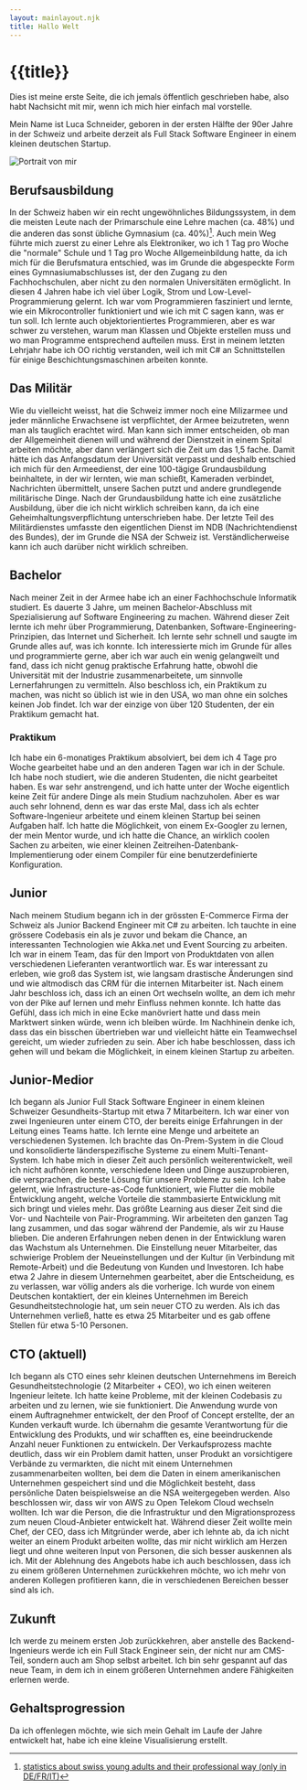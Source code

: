```yaml
---
layout: mainlayout.njk
title: Hallo Welt
---
```


# {{title}}

Dies ist meine erste Seite, die ich jemals öffentlich geschrieben habe, also habt Nachsicht mit mir, wenn ich mich hier einfach mal vorstelle.

Mein Name ist Luca Schneider, geboren in der ersten Hälfte der 90er Jahre in der Schweiz und arbeite derzeit als Full Stack Software Engineer in einem kleinen deutschen Startup.

![Portrait von mir](/static/images/myself.jpg)

## Berufsausbildung

In der Schweiz haben wir ein recht ungewöhnliches Bildungssystem, in dem die meisten Leute nach der Primarschule eine Lehre machen (ca. 48%) und die anderen das sonst übliche Gymnasium (ca. 40%)[^1]. Auch mein Weg führte mich zuerst zu einer Lehre als Elektroniker, wo ich 1 Tag pro Woche die "normale" Schule und 1 Tag pro Woche Allgemeinbildung hatte, da ich mich für die Berufsmatura entschied, was im Grunde die abgespeckte Form eines Gymnasiumabschlusses ist, der den Zugang zu den Fachhochschulen, aber nicht zu den normalen Universitäten ermöglicht. In diesen 4 Jahren habe ich viel über Logik, Strom und Low-Level-Programmierung gelernt. Ich war vom Programmieren fasziniert und lernte, wie ein Mikrocontroller funktioniert und wie ich mit C sagen kann, was er tun soll. Ich lernte auch objektorientiertes Programmieren, aber es war schwer zu verstehen, warum man Klassen und Objekte erstellen muss und wo man Programme entsprechend aufteilen muss. Erst in meinem letzten Lehrjahr habe ich OO richtig verstanden, weil ich mit C# an Schnittstellen für einige Beschichtungsmaschinen arbeiten konnte.

## Das Militär

Wie du vielleicht weisst, hat die Schweiz immer noch eine Milizarmee und jeder männliche Erwachsene ist verpflichtet, der Armee beizutreten, wenn man als tauglich erachtet wird. Man kann sich immer entscheiden, ob man der Allgemeinheit dienen will und während der Dienstzeit in einem Spital arbeiten möchte, aber dann verlängert sich die Zeit um das 1,5 fache. Damit hätte ich das Anfangsdatum der Universität verpasst und deshalb entschied ich mich für den Armeedienst, der eine 100-tägige Grundausbildung beinhaltete, in der wir lernten, wie man schießt, Kameraden verbindet, Nachrichten übermittelt, unsere Sachen putzt und andere grundlegende militärische Dinge. Nach der Grundausbildung hatte ich eine zusätzliche Ausbildung, über die ich nicht wirklich schreiben kann, da ich eine Geheimhaltungsverpflichtung unterschrieben habe. Der letzte Teil des Militärdienstes umfasste den eigentlichen Dienst im NDB (Nachrichtendienst des Bundes), der im Grunde die NSA der Schweiz ist. Verständlicherweise kann ich auch darüber nicht wirklich schreiben.

## Bachelor

Nach meiner Zeit in der Armee habe ich an einer Fachhochschule Informatik studiert. Es dauerte 3 Jahre, um meinen Bachelor-Abschluss mit Spezialisierung auf Software Engineering zu machen. Während dieser Zeit lernte ich mehr über Programmierung, Datenbanken, Software-Engineering-Prinzipien, das Internet und Sicherheit. Ich lernte sehr schnell und saugte im Grunde alles auf, was ich konnte. Ich interessierte mich im Grunde für alles und programmierte gerne, aber ich war auch ein wenig gelangweilt und fand, dass ich nicht genug praktische Erfahrung hatte, obwohl die Universität mit der Industrie zusammenarbeitete, um sinnvolle Lernerfahrungen zu vermitteln. Also beschloss ich, ein Praktikum zu machen, was nicht so üblich ist wie in den USA, wo man ohne ein solches keinen Job findet. Ich war der einzige von über 120 Studenten, der ein Praktikum gemacht hat.

### Praktikum

Ich habe ein 6-monatiges Praktikum absolviert, bei dem ich 4 Tage pro Woche gearbeitet habe und an den anderen Tagen war ich in der Schule. Ich habe noch studiert, wie die anderen Studenten, die nicht gearbeitet haben. Es war sehr anstrengend, und ich hatte unter der Woche eigentlich keine Zeit für andere Dinge als mein Studium nachzuholen. Aber es war auch sehr lohnend, denn es war das erste Mal, dass ich als echter Software-Ingenieur arbeitete und einem kleinen Startup bei seinen Aufgaben half. Ich hatte die Möglichkeit, von einem Ex-Googler zu lernen, der mein Mentor wurde, und ich hatte die Chance, an wirklich coolen Sachen zu arbeiten, wie einer kleinen Zeitreihen-Datenbank-Implementierung oder einem Compiler für eine benutzerdefinierte Konfiguration.

## Junior

Nach meinem Studium begann ich in der grössten E-Commerce Firma der Schweiz als Junior Backend Engineer mit C# zu arbeiten. Ich tauchte in eine grössere Codebasis ein als je zuvor und bekam die Chance, an interessanten Technologien wie Akka.net und Event Sourcing zu arbeiten. Ich war in einem Team, das für den Import von Produktdaten von allen verschiedenen Lieferanten verantwortlich war. Es war interessant zu erleben, wie groß das System ist, wie langsam drastische Änderungen sind und wie altmodisch das CRM für die internen Mitarbeiter ist. Nach einem Jahr beschloss ich, dass ich an einen Ort wechseln wollte, an dem ich mehr von der Pike auf lernen und mehr Einfluss nehmen konnte. Ich hatte das Gefühl, dass ich mich in eine Ecke manövriert hatte und dass mein Marktwert sinken würde, wenn ich bleiben würde. Im Nachhinein denke ich, dass das ein bisschen übertrieben war und vielleicht hätte ein Teamwechsel gereicht, um wieder zufrieden zu sein. Aber ich habe beschlossen, dass ich gehen will und bekam die Möglichkeit, in einem kleinen Startup zu arbeiten.

## Junior-Medior

Ich begann als Junior Full Stack Software Engineer in einem kleinen Schweizer Gesundheits-Startup mit etwa 7 Mitarbeitern. Ich war einer von zwei Ingenieuren unter einem CTO, der bereits einige Erfahrungen in der Leitung eines Teams hatte. Ich lernte eine Menge und arbeitete an verschiedenen Systemen. Ich brachte das On-Prem-System in die Cloud und konsolidierte länderspezifische Systeme zu einem Multi-Tenant-System. Ich habe mich in dieser Zeit auch persönlich weiterentwickelt, weil ich nicht aufhören konnte, verschiedene Ideen und Dinge auszuprobieren, die versprachen, die beste Lösung für unsere Probleme zu sein. Ich habe gelernt, wie Infrastructure-as-Code funktioniert, wie Flutter die mobile Entwicklung angeht, welche Vorteile die stammbasierte Entwicklung mit sich bringt und vieles mehr. Das größte Learning aus dieser Zeit sind die Vor- und Nachteile von Pair-Programming. Wir arbeiteten den ganzen Tag lang zusammen, und das sogar während der Pandemie, als wir zu Hause blieben. Die anderen Erfahrungen neben denen in der Entwicklung waren das Wachstum als Unternehmen. Die Einstellung neuer Mitarbeiter, das schwierige Problem der Neueinstellungen und der Kultur (in Verbindung mit Remote-Arbeit) und die Bedeutung von Kunden und Investoren. Ich habe etwa 2 Jahre in diesem Unternehmen gearbeitet, aber die Entscheidung, es zu verlassen, war völlig anders als die vorherige. Ich wurde von einem Deutschen kontaktiert, der ein kleines Unternehmen im Bereich Gesundheitstechnologie hat, um sein neuer CTO zu werden. Als ich das Unternehmen verließ, hatte es etwa 25 Mitarbeiter und es gab offene Stellen für etwa 5-10 Personen.

## CTO (aktuell)

Ich begann als CTO eines sehr kleinen deutschen Unternehmens im Bereich Gesundheitstechnologie (2 Mitarbeiter + CEO), wo ich einen weiteren Ingenieur leitete. Ich hatte keine Probleme, mit der kleinen Codebasis zu arbeiten und zu lernen, wie sie funktioniert. Die Anwendung wurde von einem Auftragnehmer entwickelt, der den Proof of Concept erstellte, der an Kunden verkauft wurde. Ich übernahm die gesamte Verantwortung für die Entwicklung des Produkts, und wir schafften es, eine beeindruckende Anzahl neuer Funktionen zu entwickeln. Der Verkaufsprozess machte deutlich, dass wir ein Problem damit hatten, unser Produkt an vorsichtigere Verbände zu vermarkten, die nicht mit einem Unternehmen zusammenarbeiten wollten, bei dem die Daten in einem amerikanischen Unternehmen gespeichert sind und die Möglichkeit besteht, dass persönliche Daten beispielsweise an die NSA weitergegeben werden. Also beschlossen wir, dass wir von AWS zu Open Telekom Cloud wechseln wollten. Ich war die Person, die die Infrastruktur und den Migrationsprozess zum neuen Cloud-Anbieter entwickelt hat. Während dieser Zeit wollte mein Chef, der CEO, dass ich Mitgründer werde, aber ich lehnte ab, da ich nicht weiter an einem Produkt arbeiten wollte, das mir nicht wirklich am Herzen liegt und ohne weiteren Input von Personen, die sich besser auskennen als ich. Mit der Ablehnung des Angebots habe ich auch beschlossen, dass ich zu einem größeren Unternehmen zurückkehren möchte, wo ich mehr von anderen Kollegen profitieren kann, die in verschiedenen Bereichen besser sind als ich.

## Zukunft

Ich werde zu meinem ersten Job zurückkehren, aber anstelle des Backend-Ingenieurs werde ich ein Full Stack Engineer sein, der nicht nur am CMS-Teil, sondern auch am Shop selbst arbeitet. Ich bin sehr gespannt auf das neue Team, in dem ich in einem größeren Unternehmen andere Fähigkeiten erlernen werde.

## Gehaltsprogression

Da ich offenlegen möchte, wie sich mein Gehalt im Laufe der Jahre entwickelt hat, habe ich eine kleine Visualisierung erstellt.

[^1]: [statistics about swiss young adults and their professional way (only in DE/FR/IT)](https://www.sbfi.admin.ch/sbfi/de/home/bildung/berufliche-grundbildung/nahtstellenbarometer.html)
